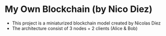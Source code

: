 # My Own Blockchain (by Nico Diez)

- This project is a miniaturized blockchain model created by Nicolas Díez
- The architecture consist of 3 nodes + 2 clients (Alice & Bob)
